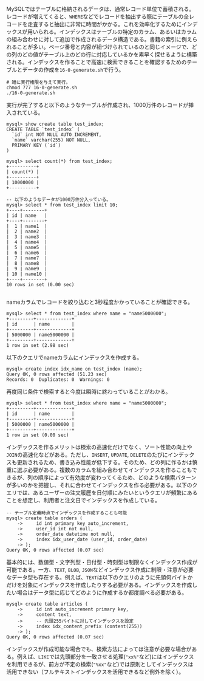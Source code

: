 MySQLではテーブルに格納されるデータは、通常レコード単位で蓄積される。レコードが増えてくると、`WHERE`などでレコードを抽出する際にテーブルの全レコードを走査すると抽出に非常に時間がかかる。これを効率化するためにインデックスが用いられる。インデックスはテーブルの特定のカラム、あるいはカラムの組み合わせに対して追加で作成されるデータ構造である。書籍の索引に例えられることが多い。ページ番号と内容が紐づけられているのと同じイメージで、どの列のどの値がテーブル上のどの行に対応しているかを素早く探せるように構築される。インデックスを作ることで高速に検索できることを確認するためのテーブルとデータの作成を`16-0-generate.sh`で行う。
```
# 雑に実行権限を与えて実行。
chmod 777 16-0-generate.sh
./16-0-generate.sh
```
実行が完了すると以下のようなテーブルが作成され、1000万件のレコードが挿入されている。
```
mysql> show create table test_index;
CREATE TABLE `test_index` (
  `id` int NOT NULL AUTO_INCREMENT,
  `name` varchar(255) NOT NULL,
  PRIMARY KEY (`id`)
)

mysql> select count(*) from test_index;
+----------+
| count(*) |
+----------+
| 10000000 |
+----------+

-- 以下のようなデータが1000万件分入っている。
mysql> select * from test_index limit 10;
+----+--------+
| id | name   |
+----+--------+
|  1 | name1  |
|  2 | name2  |
|  3 | name3  |
|  4 | name4  |
|  5 | name5  |
|  6 | name6  |
|  7 | name7  |
|  8 | name8  |
|  9 | name9  |
| 10 | name10 |
+----+--------+
10 rows in set (0.00 sec)


```
nameカラムでレコードを絞り込むと3秒程度かかっていることが確認できる。
```
mysql> select * from test_index where name = "name5000000";
+---------+-------------+
| id      | name        |
+---------+-------------+
| 5000000 | name5000000 |
+---------+-------------+
1 row in set (2.98 sec)
```
以下のクエリでnameカラムにインデックスを作成する。
```
mysql> create index idx_name on test_index (name);
Query OK, 0 rows affected (51.23 sec)
Records: 0  Duplicates: 0  Warnings: 0
```
再度同じ条件で検索すると今度は瞬時に終わっていることがわかる。
```
mysql> select * from test_index where name = "name5000000";
+---------+-------------+
| id      | name        |
+---------+-------------+
| 5000000 | name5000000 |
+---------+-------------+
1 row in set (0.00 sec)
```
インデックスを作るメリットは検索の高速化だけでなく、ソート性能の向上や`JOIN`の高速化などがある。ただし、`INSERT`, `UPDATE`, `DELETE`のたびにインデックスも更新されるため、書き込み性能が低下する。そのため、どの列に作るかは慎重に選ぶ必要がある。複数のカラムを組み合わせてインデックスを作ることもできるが、列の順序によって有効度が変わってくるため、どのような検索パターンが多いのかを把握し、それに合わせてインデックスを作る必要がある。以下のクエリでは、あるユーザーの注文履歴を日付順にみたいというクエリが頻繁にあることを想定し、利用者と注文日でインデックスを作成している。
```
-- テーブル定義時点でインデックスを作成することも可能
mysql> create table orders (
    ->     id int primary key auto_increment,
    ->     user_id int not null,
    ->     order_date datetime not null,
    ->     index idx_user_date (user_id, order_date)
    -> );
Query OK, 0 rows affected (0.07 sec)
```
基本的には、数値型・文字列型・日付型・時刻型は制限なくインデックス作成が可能である。一方、`TEXT`, `BLOB`, `JSON`などインデックス作成に制限・注意が必要なデータ型も存在する。例えば、`TEXT`は以下のクエリのように先頭何バイトかだけを対象にインデックスを作成したりする必要がある。インデックスを作成したい場合はデータ型に応じてどのように作成するか都度調べる必要がある。
```
mysql> create table articles (
    ->     id int auto_increment primary key,
    ->     content text,
    ->     -- 先頭255バイトに対してインデックスを設定
    ->     index idx_content_prefix (content(255))
    -> );
Query OK, 0 rows affected (0.07 sec)
```
インデックスが作成可能な場合でも、検索方法によっては注意が必要な場合がある。例えば、`LIKE`では先頭部分を一致させる処理(`"xx%"`など)にはインデックスを利用できるが、前方が不定の検索(`"%xx"`など)では原則としてインデックスは活用できない（フルテキストインデックスを活用できるなど例外を除く）。